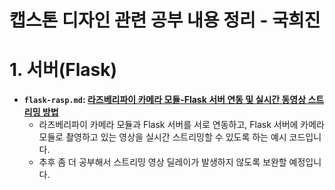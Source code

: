 캡스톤 디자인 관련 공부 내용 정리 - 국희진
===
# 1. 서버(Flask)
* **`flask-rasp.md`: [라즈베리파이 카메라 모듈-Flask 서버 연동 및 실시간 동영상 스트리밍 방법](./flask-rasp.md)**
  * 라즈베리파이 카메라 모듈과 Flask 서버를 서로 연동하고, Flask 서버에 카메라 모듈로 촬영하고 있는 영상을 실시간 스트리밍할 수 있도록 하는 예시 코드입니다.
  * 추후 좀 더 공부해서 스트리밍 영상 딜레이가 발생하지 않도록 보완할 예정입니다.
